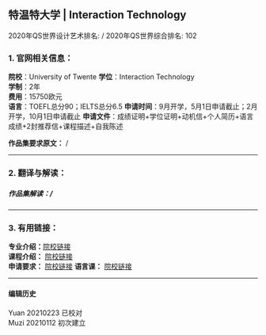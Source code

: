 ## 特温特大学 | Interaction Technology

2020年QS世界设计艺术排名: /
2020年QS世界综合排名: 102  

### 1. 官网相关信息：

**院校**：University of Twente
**学位**：Interaction Technology  
**学制**：2年  
**费用**：15750欧元  
**语言**：TOEFL总分90；IELTS总分6.5
**申请时间**：9月开学，5月1日申请截止；2月开学，10月1日申请截止
**申请文件**：成绩证明+学位证明+动机信+个人简历+语言成绩+2封推荐信+课程描述+自我陈述

**作品集要求原文：**   /


---

### 2. 翻译与解读：

##### 作品集解读：/




---


### 3. 有用链接：

**专业介绍：**[院校链接](https://www.utwente.nl/en/education/master/programmes/interaction-technology/)  
**课程介绍：** [院校链接](https://www.utwente.nl/en/education/master/programmes/interaction-technology/programme/courses/#general-programme-structure)  
**申请要求：** [院校链接](https://www.utwente.nl/en/education/master/programmes/interaction-technology/admission/admission-international/)
**语言课：** [院校链接](https://www.utwente.nl/en/ces/language-centre/courses/)



---


#### 编辑历史
Yuan 20210223 已校对  
Muzi 20210112 初次建立
